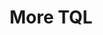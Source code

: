 ---
title: More TQL
position: 1.06
type:
description:
  TQL queries can be based on a single node or multiple nodes where you need to include relationships to get data from multiple nodes. For many TQL queries, you have to use relationships to query several Technopedia nodes. Relationships might seem complex but their function is mainly to connect nodes.
content_markdown: |-
  ###### Because TQL is a declarative query language, you can build your query with multiple nodes, relationships, attributes, and add multiple conditions to refine your query.<br>
  

  You can use an alias or variable with a realtionship that has attributes when you want to return data for those attributes. TQL binds the alias that you specify to that relationship, which you can use with the Return clause of the MATCH query to get specific data.
  {: .info}

  #### Building relationships in a query<br>

  
  ###### Relationships provide a way of getting related data from multiple nodes in one query. You connect the nodes by using the relationship that's shown in the database graph. <br>
  
  {: .info}

  Note the direction of the relationship in the graph. If you specify an incorrect direction, you might not get data from the nodes that you want to connect with.

  
  

  The following image shows examples of types of relationships and their directions.
   
  ![API Image](/images/relat.png)<br>&nbsp;
  <br>  
 

  
  <br>
  

  #### Overview............. query<br> 
  
  
  
  QUERY INTENT
  Return release name, software version, software product name, and manufacturer name for 2 software releases
  `MATCH (srelease:SOFTWARE_RELEASE) -[:HAS_A]->(sver:SOFTWARE_VERSION)-[:HAS_A]->(sprod:SOFTWARE_PRODUCT)-[:HAS_A]->(manu:MANUFACTURER) RETURN srelease.release, sver.version, sprod.product, manu.manufacturer LIMIT 2`


  <br>
  To create a MATCH statement you must identify the nodes that store the infromaiton you require, and use the following guide to help you to build your query:

   1.	Select the Nodes that you want to use in your query.<br>
   2.	Identify the node attributes that store the information you require.<br>
   3.	Select any relationships to connect to nodes that hold your required data.<br>
   4.	Write your MATCH statement

  <br>
  Here’s some examples:
  <br>
  <b>Query Intent:</b> To find software that is named Adobe.<br>

    * The Software Product node has an attribute called product.<br>
    * We use MATCH to select the `SOFTWARE_PRODUCT` node and the `product` attribute to filter for Adobe.<br>
    * View the list of attributes that you can use on the Software Product page, or you use the following MATCH statement 
      with the `/tql` endpoint to view a list of attributes for the `SOFTWARE_PRODUCT` node.
      `MATCH(x:SOFTWARE_PRODUCT) RETURN x`
      <br>
    * Use the WHERE clause with the equals operator to specify the condition `product = "Adobe"`.<br>
  <br>
  `MATCH (s:SOFTWARE_PRODUCT) WHERE s.product = "Adobe" Return s`

  <br>
  In this example, software products that have Adobe in the name fields are returned.<br>

  <br>
  <br>

   You must add an alias before the colon in nodes and relationships in the MATCH statement. You refer to this alias in the return clause to specify the query ouput.
   {: .warning}
  
      
  <br>

  The following diagram identifies the software nodes and the relationship directions.
  <br>
  
  ![API Image](/images/sw_graph.png)<br>&nbsp;
  <br>  
  <br>  
  <br>

   When you write MATCH statements that use relationships, you must follow the relationship direction in the diagram.
   {: .warning}

  <br>
  <b>Objective:</b> To get software editions that have a release, verison, and product.<br>

    * To get the required information, you have to add relationships to the software release, software version, and software product nodes.<br>
    * We use MATCH to select the software edtion node and then create relationships to the other nodes.<br>
    * Add an alias to each node and relationship in the  query.<br>
    * To return the data that you need, use the Return clause to refer to the specific aliases.<br>
  <br>
  In this query example, you return software editions in Technopedia with release, verison, and product information. <br>

  `MATCH (e:SOFTWARE_EDITION)<-[x:HAS_A]-(r:SOFTWARE_RELEASE)-[y:HAS_A]->(v:SOFTWARE_VERSION)-[z:HAS_A]->(p:SOFTWARE_PRODUCT) RETURN r,e,v,p`<br>

  <br>
  
  <br>
   
  <b>Query Intent:</b> Get software editions and include the release, verison, product, and manufacturer.<br>
  <br>
  In this query example, you get data for software editions in Technopedia, and include the release, version, product, and manufacturer data for each edition that is listed. <br>

  `MATCH (e:SOFTWARE_EDITION)<-[:HAS_A]-(r:SOFTWARE_RELEASE)-[:HAS_A]->(v:SOFTWARE_VERSION)-[:HAS_A]->(p:SOFTWARE_PRODUCT)<-[:HAS_A]-(m:MANUFACTURER) RETURN e,r,v,p,m LIMIT 10`<br>

  
  <br>

  #### TQL extended relationships<br>


  Here are some examples of extended relationships that connect multiple nodes:

  <b>Query Intent:</b> 

 
 
  The following MATCH query examples show variations in constructions that use relationships and other conditions. To try out a query example, you append the MATCH statement to the following tql endpoint and make a GET request from a API client or use cURL. <br>
  <br>
  `https://v6-1.technopedia.com/tql?q=<MATCH Statement>`
  
left_code_blocks:
  - code_block: |-
      MATCH (n:SOFTWARE_RELEASE)-[:HAS_A]->(:SOFTWARE_VERSION)-[:HAS_A]->(sp:SOFTWARE_PRODUCT)-[:HAS_A]->(m:MANUFACTURER)<-[:HAS_A]-(:CPU_MODEL) WHERE m.manufacturer CONTAINS "TEL" RETURN n.release, sp.product, m.manufacturer LIMIT 5
      
      RESPONSE SAMPLE

      {
        "results": [
            {
                "m.manufacturer": "Intel",
                "n.release": "C++ Composer XE",
                "sp.product": "C++ Composer XE"
            },
            {
                "m.manufacturer": "Intel",
                "n.release": "C++ Composer XE",
                "sp.product": "C++ Composer XE"
            },
            {
                "m.manufacturer": "Intel",
                "n.release": "C++ Composer XE",
                "sp.product": "C++ Composer XE"
            },
            {
                "m.manufacturer": "Intel",
                "n.release": "C++ Composer XE",
                "sp.product": "C++ Composer XE"
            },
            {
                "m.manufacturer": "Intel",
                "n.release": "C++ Composer XE",
                "sp.product": "C++ Composer XE"
            }
        ]
      {  

    title: Example one
    language: javascript
    title: Example one
    language: javascript
  - code_block: |-
      MATCH (aliasx:HARDWARE_PRODUCT) RETURN aliasx.product, aliasx.modified_at LIMIT 10

      RESPONSE SAMPLE

      {
        "results": [
            {
                "aliasx.modified_at": "2011-03-16 09:46:45",
                "aliasx.product": "Express5800/A1080a Series"
            },
            {
                "aliasx.modified_at": "2011-03-21 11:22:10",
                "aliasx.product": "Phaser 3125 (Networked)"
            },
            {
                "aliasx.modified_at": "2017-06-01 11:29:10",
                "aliasx.product": "Pro 3010 Desktop PC"
            },
            {
                "aliasx.modified_at": "2011-03-16 09:50:28",
                "aliasx.product": "Essentio Series"
            },
            {
                "aliasx.modified_at": "2011-03-16 09:50:30",
                "aliasx.product": "DX100 Series"
            },
            {
                "aliasx.modified_at": "2017-06-01 11:29:10",
                "aliasx.product": "500 Series Notebook PC"
            },
            {
                "aliasx.modified_at": "2011-03-16 09:50:28",
                "aliasx.product": "ThinkCentre A51"
            },
            {
                "aliasx.modified_at": "2017-06-01 11:29:10",
                "aliasx.product": "3Com OfficeConnect Cable/DSL Gateway"
            },
            {
                "aliasx.modified_at": "2011-03-16 13:27:17",
                "aliasx.product": "6000 Series"
            },
            {
                "aliasx.modified_at": "2011-03-16 11:04:11",
                "aliasx.product": "IdeaPad Z560"
            }
        ]
      {  
    title: Example two
    language: javascript
  - code_block: |-
      MATCH (s:SOFTWARE_PRODUCT) WHERE s.product = "Office" OR s.product="HealthMatics" RETURN s LIMIT 2 

      RESPONSE SAMPLE

      {
        "results": [
            {                
                "s.alias": null,
                "s.component": null,
                "s.created_at": "2007-04-22 04:55:16",
                "s.desupported_flag": null,
                "s.discontinued_flag": null,
                "s.family": "HealthMatics",
                "s.is_suite": null,
                "s.modified_at": "2017-06-01 10:44:00",
                "s.product": "Office",
                "s.technopedia_id": "141d9f85-66b2-40a6-8efa-450038c2700c",
                "s.url": "http://investor.allscripts.com/phoenix.zhtml?c=112727&p=irol-newsArticle&ID=858912&highlight="
            },
            {
                "s.alias": null,
                "s.component": null,
                "s.created_at": "2013-01-09 10:00:34",
                "s.desupported_flag": null,
                "s.discontinued_flag": null,
                "s.family": null,
                "s.is_suite": "FALSE",
                "s.modified_at": "2014-02-13 21:43:30",
                "s.product": "Office",
                "s.technopedia_id": "35785f94-d5e2-4e0b-b2f1-b7e59ecde968",
                "s.url": "http://www.corel.com/corel/product/index.jsp?
                 pid=prod3430104&cid=catalog50008&segid=692&storeKey=ca&languageCode=en"
            }
        ]
      {  

    title: Example three
    language: javascript
  - code_block: |-
      MATCH (n:SOFTWARE_VERSION) WHERE n.version CONTAINS "1.4.2_05" RETURN n.version, n.order LIMIT 5

      RESPONSE SAMPLE

      {
        "results": [
            {
                "n.order": "66",
                "n.version": "1.4.2_05"
            },
            {
                "n.order": "21",
                "n.version": "1.4.2_05"
            },
            {
                "n.order": "84",
                "n.version": "1.4.2_05"
            }
        ]
      {  

    title: Example four
    language: javascript
  - code_block: |-
      MATCH (n:SOFTWARE_RELEASE)-[:HAS_A]->(:SOFTWARE_VERSION)-[:HAS_A]->(sp:SOFTWARE_PRODUCT) WHERE n.release CONTAINS "23" RETURN n.release, sp.product LIMIT 5

      RESPONSE SAMPLE

      {
        "results": [
            {
                "n.release": "123 Audio MP3 Converter",
                "sp.product": "123 Audio MP3 Converter"
            },
            {
                "n.release": "5523 ADSL Work Station (AWS)",
                "sp.product": "5523 ADSL Work Station (AWS)"
            },
            {
                "n.release": "123Scan",
                "sp.product": "123Scan"
            },
            {
                "n.release": "123Scan",
                "sp.product": "123Scan"
            },
            {
                "n.release": "123Scan",
                "sp.product": "123Scan"
            }
        ]
      {  
    title: Example five
    language: bash
  - code_block: |-
      MATCH (n:SOFTWARE_RELEASE)-[:HAS_A]->(:SOFTWARE_VERSION)-[:HAS_A]->(sp:SOFTWARE_PRODUCT)-[:HAS_A]->(m:MANUFACTURER) WHERE m.manufacturer CONTAINS "people" RETURN n.release, sp.product, m.manufacturer LIMIT 5

      RESPONSE SAMPLE

      {
        "results": [
            {
                "m.manufacturer": "Peoplefluent",
                "n.release": "AAPlanner",
                "sp.product": "AAPlanner"
            },
            {
                "m.manufacturer": "Peoplefluent",
                "n.release": "AAPlanner",
                "sp.product": "AAPlanner"
            },
            {
                "m.manufacturer": "Peoplefluent",
                "n.release": "AAPlanner",
                "sp.product": "AAPlanner"
            },
            {
                "m.manufacturer": "Peoplefluent",
                "n.release": "AAPlanner",
                "sp.product": "AAPlanner"
            },
            {
                "m.manufacturer": "PeopleCube",
                "n.release": "Scheduler Plus",
                "sp.product": "Scheduler Plus"
            }
        ]
      {  
    

    title: Example six
    language: javascript
  - code_block: |-
      MATCH (n:SOFTWARE_RELEASE) RETURN n.cat_sw_release_id, n.ga_date

      
    title: cURL
    language: bash

    

right_code_blocks:
  - code_block: |2
      
      MATCH (alias1.NODE) RETURN alias1 

      MATCH (s:SOFTWARE_PRODUCT) RETURN s
      

      MATCH (alias.NODE) RETURN alias.attribute
      
      MATCH (s:SOFTWARE_PRODUCT) RETURN s.product 
      MATCH (s:SOFTWARE_PRODUCT) RETURN s.technopedia_id
      MATCH (s:SOFTWARE_PRODUCT) RETURN s.technopedia_id, s.product
      MATCH (s:SOFTWARE_PRODUCT) RETURN s.technopedia_id, s.is_suite    
 


      MATCH (alias2.NODE) RETURN alias2

      MATCH (s:SOFTWARE_RELEASE) RETURN s 


      MATCH (alias.NODE) RETURN alias.attribute 
      MATCH (s:SOFTWARE_RELEASE) RETURN s.version 
      

      MATCH (alias3.NODE) RETURN alias3 
      MATCH (n:MANUFACTURER) RETURN n


      MATCH (alias4.NODE) RETURN alias4.attribute
      MATCH (n:MANUFACTURER) RETURN n.manufactuer 

      MATCH (s:SOFTWARE_PRODUCT) RETURN s.technopedia_id, s.product

           
    title: MATCH Statements
    language: bash
  - code_block: |2-
      
      WHERE
      Return software products where the name field is equal to ‘Office’.
      MATCH (s:SOFTWARE_PRODUCT) WHERE s.product = "Office"  RETURN s

      AND
      Return software products where name is Office and the family is HealthMatics. 
      MATCH (s:SOFTWARE_PRODUCT) WHERE s.product = "Office" AND s.family = "HealthMatics" RETURN s 
           
      OR
      Return software products where product name is Office or HealthMatics. 
      MATCH (s:SOFTWARE_PRODUCT) WHERE s.product = "Office" OR s.product = "HealthMatics" RETURN s 
            
      COUNT
      Return count of records. 
      MATCH (s:SOFTWARE_PRODUCT) RETURN count(*) 

      DISTINCT
      Return distinct records only, which don't show duplicates.
      MATCH (s:SOFTWARE_PRODUCT) WHERE s.product = "Microsoft Exchange Server Monitor" RETURN DISTINCT s 
      
      CONTAINS
      Use the CONTAINS clause to return results when an attribute word value is matched. 
      MATCH (s:SOFTWARE_PRODUCT) WHERE s.product CONTAINS "Microsoft" RETURN s 

      AS
      Return output parameter as another name. 
      MATCH (n:SOFTWARE_EDITION) RETURN n.edition as ED, n.modified_at as MOD

      Operators =, <>, >, <, >=, <=
    title: TQL Clauses and examples
    language: bash
---